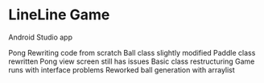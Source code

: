 # LineLine Game #

Android Studio app

Pong
Rewriting code from scratch
Ball class slightly modified
Paddle class rewritten
Pong view screen still has issues
Basic class restructuring
Game runs with interface problems
Reworked ball generation with arraylist
